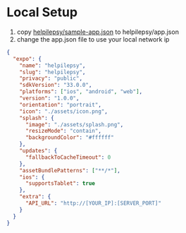 # Local Setup

1. copy [helpilepsy/sample-app.json](helpilepsy/sample-app.json) to helpilepsy/app.json
2. change the app.json file to use your local network ip

```json
{
  "expo": {
    "name": "helpilepsy",
    "slug": "helpilepsy",
    "privacy": "public",
    "sdkVersion": "33.0.0",
    "platforms": ["ios", "android", "web"],
    "version": "1.0.0",
    "orientation": "portrait",
    "icon": "./assets/icon.png",
    "splash": {
      "image": "./assets/splash.png",
      "resizeMode": "contain",
      "backgroundColor": "#ffffff"
    },
    "updates": {
      "fallbackToCacheTimeout": 0
    },
    "assetBundlePatterns": ["**/*"],
    "ios": {
      "supportsTablet": true
    },
    "extra": {
      "API_URL": "http://[YOUR_IP]:[SERVER_PORT]"
    }
  }
}
```
